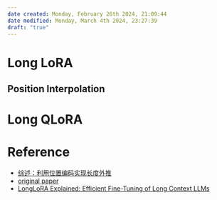 ```yaml
---
date created: Monday, February 26th 2024, 21:09:44
date modified: Monday, March 4th 2024, 23:27:39
draft: "true"
---
```


# Long LoRA



## Position Interpolation


# Long QLoRA



# Reference

- [综述：利用位置编码实现长度外推](https://mp.weixin.qq.com/s/h6Ug2ttJSN5W2qmAC8Id5A)
- [original paper](https://arxiv.org/pdf/2309.12307.pdf)  
- [LongLoRA Explained: Efficient Fine-Tuning of Long Context LLMs](https://ai.plainenglish.io/longlora-how-to-extend-llms-context-sizes-through-fine-tuning-9f27894d1c06)  